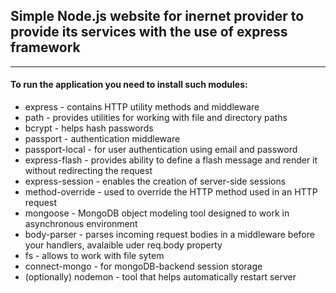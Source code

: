 ## Simple Node.js website for inernet provider to provide its services with the use of express framework
---
#### To run the application you need to install such modules:
* express - contains HTTP utility methods and middleware
* path - provides utilities for working with file and directory paths
* bcrypt - helps hash passwords
* passport - authentication middleware
* passport-local - for user authentication using email and password
* express-flash - provides ability to define a flash message and render it without redirecting the request
* express-session - enables the creation of server-side sessions
* method-override - used to override the HTTP method used in an HTTP request
* mongoose - MongoDB object modeling tool designed to work in asynchronous environment
* body-parser - parses incoming request bodies in a middleware before your handlers, avalaible uder req.body property
* fs - allows to work with file sytem
* connect-mongo - for mongoDB-backend session storage
* (optionally) nodemon - tool that helps automatically restart server

